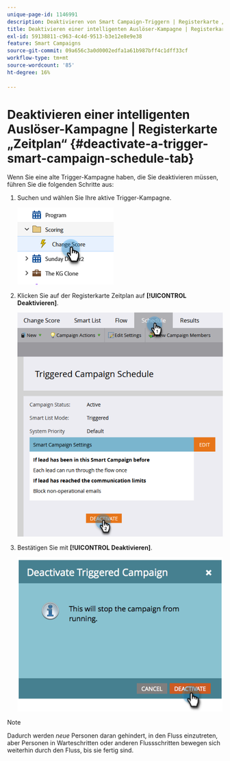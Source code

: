```yaml
---
unique-page-id: 1146991
description: Deaktivieren von Smart Campaign-Triggern | Registerkarte „Zeitplan“ - Marketo-Dokumente - Produktdokumentation
title: Deaktivieren einer intelligenten Auslöser-Kampagne | Registerkarte „Zeitplan“
exl-id: 59138811-c963-4c4d-9513-b3e12e8e9e38
feature: Smart Campaigns
source-git-commit: 09a656c3a0d0002edfa1a61b987bff4c1dff33cf
workflow-type: tm+mt
source-wordcount: '85'
ht-degree: 16%

---
```


# Deaktivieren einer intelligenten Auslöser-Kampagne | Registerkarte „Zeitplan“ {#deactivate-a-trigger-smart-campaign-schedule-tab}

Wenn Sie eine alte Trigger-Kampagne haben, die Sie deaktivieren müssen, führen Sie die folgenden Schritte aus:

1. Suchen und wählen Sie Ihre aktive Trigger-Kampagne.

   ![](assets/deactivate-a-trigger-smart-campaign-schedule-tab-1.png)

1. Klicken Sie auf der Registerkarte Zeitplan auf **[!UICONTROL Deaktivieren]**.

   ![](assets/deactivate-a-trigger-smart-campaign-schedule-tab-2.png)

1. Bestätigen Sie mit **[!UICONTROL Deaktivieren]**.

   ![](assets/deactivate-a-trigger-smart-campaign-schedule-tab-3.png)

>[!NOTE]
>
>Dadurch werden _neue_ Personen daran gehindert, in den Fluss einzutreten, aber Personen in Warteschritten oder anderen Flussschritten bewegen sich weiterhin durch den Fluss, bis sie fertig sind.
